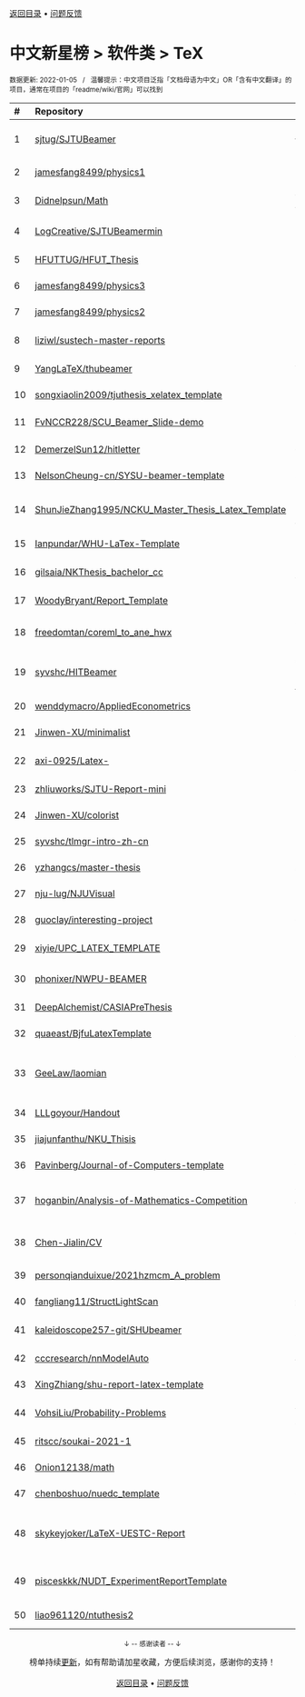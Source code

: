 <a href="https://gitee.com/GrowingGit/GitHub-Chinese-Top-Charts#github中文排行榜">返回目录</a> • <a href="/content/docs/feedback.md">问题反馈</a>

# 中文新星榜 > 软件类 > TeX
<sub>数据更新: 2022-01-05&nbsp;&nbsp;&nbsp;/&nbsp;&nbsp;&nbsp;温馨提示：中文项目泛指「文档母语为中文」OR「含有中文翻译」的项目，通常在项目的「readme/wiki/官网」可以找到</sub>

|#|Repository|Description|Stars|Updated|Created|
|:-|:-|:-|:-|:-|:-|
|1|[sjtug/SJTUBeamer](https://gitee.com/sjtug/SJTUBeamer)|上海交通大学 Beamer 模版   Beamer template for Shanghai Jiao Tong University|200|2021-12-31|2021-04-18|
|2|[jamesfang8499/physics1](https://gitee.com/jamesfang8499/physics1)|-|76|2021-12-17|2021-07-15|
|3|[Didnelpsun/Math](https://gitee.com/Didnelpsun/Math)|考研数学，数学一，包括高等数学、线性代数、概率统计|76|2021-12-11|2021-01-08|
|4|[LogCreative/SJTUBeamermin](https://gitee.com/LogCreative/SJTUBeamermin)|上海交通大学 LaTeX Beamer 幻灯片模板 - VI 最小工作集|57|2021-11-05|2021-03-15|
|5|[HFUTTUG/HFUT_Thesis](https://gitee.com/HFUTTUG/HFUT_Thesis)|LaTeX Thesis Template for Hefei University of Technology|39|2021-08-31|2021-05-17|
|6|[jamesfang8499/physics3](https://gitee.com/jamesfang8499/physics3)|-|30|2021-12-17|2021-07-15|
|7|[jamesfang8499/physics2](https://gitee.com/jamesfang8499/physics2)|-|28|2021-12-17|2021-07-15|
|8|[liziwl/sustech-master-reports](https://gitee.com/liziwl/sustech-master-reports)|南方科技大学硕士开题报告、年度考核报告 （中/英）|21|2021-12-16|2021-05-18|
|9|[YangLaTeX/thubeamer](https://gitee.com/YangLaTeX/thubeamer)|A Beamer Theme for Tsinghua University (THU).|19|2021-11-16|2021-07-07|
|10|[songxiaolin2009/tjuthesis_xelatex_template](https://gitee.com/songxiaolin2009/tjuthesis_xelatex_template)|Thesis Template in Tianjin University compiled with XeLaTeX|18|2021-12-10|2021-07-01|
|11|[FvNCCR228/SCU_Beamer_Slide-demo](https://gitee.com/FvNCCR228/SCU_Beamer_Slide-demo)|四川大学非官方Beamer模板   Unofficial Beamer Template for Sichuan University|17|2021-12-30|2021-12-02|
|12|[DemerzelSun12/hitletter](https://gitee.com/DemerzelSun12/hitletter)|一个简单的哈工大信纸模板|17|2021-12-15|2021-03-07|
|13|[NelsonCheung-cn/SYSU-beamer-template](https://gitee.com/NelsonCheung-cn/SYSU-beamer-template)|a beamer template for sysu|11|2021-12-19|2021-06-16|
|14|[ShunJieZhang1995/NCKU_Master_Thesis_Latex_Template](https://gitee.com/ShunJieZhang1995/NCKU_Master_Thesis_Latex_Template)|National Cheng Kung University (NCKU) Thesis Template in LaTex.   國立成功大學碩士用畢業論文LaTex模版|11|2021-06-19|2021-02-21|
|15|[Ianpundar/WHU-LaTex-Template](https://gitee.com/Ianpundar/WHU-LaTex-Template)|-|10|2021-12-13|2021-10-11|
|16|[gilsaia/NKThesis_bachelor_cc](https://gitee.com/gilsaia/NKThesis_bachelor_cc)|南开计算机学院本科生毕设模板 根据硕士/博士模板修改而来|10|2021-06-11|2021-03-05|
|17|[WoodyBryant/Report_Template](https://gitee.com/WoodyBryant/Report_Template)|Report_Template|9|2021-11-05|2021-09-19|
|18|[freedomtan/coreml_to_ane_hwx](https://gitee.com/freedomtan/coreml_to_ane_hwx)|a quick and dirty little program to convert Apple CoreML model to ANE hwx file|9|2021-07-19|2021-05-25|
|19|[syvshc/HITBeamer](https://gitee.com/syvshc/HITBeamer)|基于 THU-Beamer-Theme (https://github.com/Trinkle23897/THU-Beamer-Theme) 删删改改而成的 :bug:|9|2021-11-17|2021-05-17|
|20|[wenddymacro/AppliedEconometrics](https://gitee.com/wenddymacro/AppliedEconometrics)|Stata、计量经济学、DSGE|8|2021-10-28|2021-08-29|
|21|[Jinwen-XU/minimalist](https://gitee.com/Jinwen-XU/minimalist)|-|8|2021-12-16|2021-03-10|
|22|[axi-0925/Latex-](https://gitee.com/axi-0925/Latex-)|Latex中文简历，overleaf直接copy进行编辑|7|2021-06-19|2021-06-19|
|23|[zhliuworks/SJTU-Report-mini](https://gitee.com/zhliuworks/SJTU-Report-mini)|:memo:  SJTU 中文简约 LaTeX 报告模板|7|2021-06-07|2021-06-07|
|24|[Jinwen-XU/colorist](https://gitee.com/Jinwen-XU/colorist)|-|7|2021-12-17|2021-03-10|
|25|[syvshc/tlmgr-intro-zh-cn](https://gitee.com/syvshc/tlmgr-intro-zh-cn)|关于 tlmgr 使用的简短的介绍. :heart:|7|2021-09-05|2021-03-06|
|26|[yzhangcs/master-thesis](https://gitee.com/yzhangcs/master-thesis)|基于树形条件随机场的高阶句法分析|6|2021-12-26|2021-02-01|
|27|[nju-lug/NJUVisual](https://gitee.com/nju-lug/NJUVisual)|实现南京大学标准配色方案和标识|5|2021-12-25|2021-11-21|
|28|[guoclay/interesting-project](https://gitee.com/guoclay/interesting-project)|一些有趣的项目|5|2021-09-30|2021-09-28|
|29|[xiyie/UPC_LATEX_TEMPLATE](https://gitee.com/xiyie/UPC_LATEX_TEMPLATE)|中国石油大学（华东）控制科学与工程学院课题模板（不保证通用）|4|2021-10-01|2021-09-29|
|30|[phonixer/NWPU-BEAMER](https://gitee.com/phonixer/NWPU-BEAMER)|Latex-Beamer-ppt-NWPU-西北工业大学ppt模板-LaTex-Beamer|4|2021-08-25|2021-08-25|
|31|[DeepAlchemist/CASIAPreThesis](https://gitee.com/DeepAlchemist/CASIAPreThesis)|中科院自动化所博士中期考核 LaTeX 模板|4|2021-06-02|2021-06-02|
|32|[quaeast/BjfuLatexTemplate](https://gitee.com/quaeast/BjfuLatexTemplate)|北京林业大学毕设模板2021|4|2021-06-03|2021-04-29|
|33|[GeeLaw/laomian](https://gitee.com/GeeLaw/laomian)|老面 (sourdough, lit. "old dough") is used as the starter for fermenting dough. This repository contains my digital 老面.|4|2021-12-08|2021-01-12|
|34|[LLLgoyour/Handout](https://gitee.com/LLLgoyour/Handout)|王一老师上课配套的讲义|3|2022-01-02|2021-11-20|
|35|[jiajunfanthu/NKU_Thisis](https://gitee.com/jiajunfanthu/NKU_Thisis)|南开人工智能学院毕业设计模板|3|2021-09-26|2021-09-26|
|36|[Pavinberg/Journal-of-Computers-template](https://gitee.com/Pavinberg/Journal-of-Computers-template)|计算机学报 LaTeX 模板|3|2021-07-11|2021-07-11|
|37|[hoganbin/Analysis-of-Mathematics-Competition](https://gitee.com/hoganbin/Analysis-of-Mathematics-Competition)|本文档是利用了latex中pdfpages包进行文档合并，包括了2009-2020年从第一届数学竞赛到第十二届所有预赛试题解析|3|2021-06-27|2021-06-27|
|38|[Chen-Jialin/CV](https://gitee.com/Chen-Jialin/CV)|基于 LaTeX 的个人中英简历。CV in Chinese and English version based on LaTeX.|3|2021-10-06|2021-06-23|
|39|[personqianduixue/2021hzmcm_A_problem](https://gitee.com/personqianduixue/2021hzmcm_A_problem)|2021华中赛 华中杯数学建模 A题|3|2021-06-08|2021-06-08|
|40|[fangliang11/StructLightScan](https://gitee.com/fangliang11/StructLightScan)|结构光三维扫描仪|3|2021-12-17|2021-01-13|
|41|[kaleidoscope257-git/SHUbeamer](https://gitee.com/kaleidoscope257-git/SHUbeamer)|SHUbeamer是为了帮助上海大学师生撰写演示文稿而编写的LaTex Beamer模版文件 |2|2021-12-01|2021-11-28|
|42|[cccresearch/nnModelAuto](https://gitee.com/cccresearch/nnModelAuto)|神經網路自動建模|2|2021-10-17|2021-09-26|
|43|[XingZhiang/shu-report-latex-template](https://gitee.com/XingZhiang/shu-report-latex-template)|shu的一些实验报告的latex模板|2|2021-09-24|2021-09-23|
|44|[VohsiLiu/Probability-Problems](https://gitee.com/VohsiLiu/Probability-Problems)|概率论与数理统计（浙大第四版）课后习题整理|2|2021-12-05|2021-09-10|
|45|[ritscc/soukai-2021-1](https://gitee.com/ritscc/soukai-2021-1)|2021年度春学期総会|2|2021-10-24|2021-09-09|
|46|[Onion12138/math](https://gitee.com/Onion12138/math)|上海初中数学讲义Latex版|2|2021-08-02|2021-07-14|
|47|[chenboshuo/nuedc_template](https://gitee.com/chenboshuo/nuedc_template)|全国大学生电子设计竞赛 latex 模板|2|2021-07-30|2021-06-26|
|48|[skykeyjoker/LaTeX-UESTC-Report](https://gitee.com/skykeyjoker/LaTeX-UESTC-Report)|LaTeX template for report(Lab) of University of Electronic Science and Technology of China (UESTC)  电子科技大学本科实验报告 LaTeX 模板|2|2021-08-21|2021-06-10|
|49|[pisceskkk/NUDT_ExperimentReportTemplate](https://gitee.com/pisceskkk/NUDT_ExperimentReportTemplate)|Experiment report LaTex template of NUDT undergraduate/NUDT本科实验报告(LaTex模板)|2|2021-07-01|2021-04-23|
|50|[liao961120/ntuthesis2](https://gitee.com/liao961120/ntuthesis2)|台大碩博士論文模板 (Pandoc)|2|2021-08-14|2021-02-16|

<div align="center">
    <p><sub>↓ -- 感谢读者 -- ↓</sub></p>
    榜单持续<a href="/content/docs/milestone.md">更新</a>，如有帮助请加星收藏，方便后续浏览，感谢你的支持！
</div>

<br/>

<div align="center"><a href="https://gitee.com/GrowingGit/GitHub-Chinese-Top-Charts#github中文排行榜">返回目录</a> • <a href="/content/docs/feedback.md">问题反馈</a></div>
